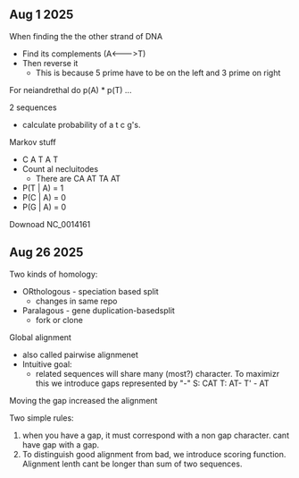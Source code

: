 ## Aug 1 2025

When finding the the other strand of DNA
- Find its complements (A<--->T)
- Then reverse it
	- This is because 5 prime have to be on the left and 3 prime on right

For neiandrethal do p(A) * p(T) ...

2 sequences
- calculate probability of a t c g's.

Markov stuff
- C A T A T
- Count al necluitodes
	- There are CA AT TA AT
- P(T | A) = 1
- P(C | A) = 0
- P(G | A) = 0

Downoad NC_0014161


## Aug 26 2025

Two kinds of homology:
- ORthologous - speciation based split
	- changes in same repo
- Paralagous - gene duplication-basedsplit
	- fork or clone

Global alignment
- also called pairwise alignmenet
- Intuitive goal:
	- related sequences will share many (most?) character. To maximizr this we introduce gaps represented by "-"
S: CAT
T: AT-
T' - AT

Moving the gap increased the alignment

Two simple rules:
1. when you have a gap, it must correspond with a non gap character. cant have gap with a gap.
2. To distinguish good alignment from bad, we introduce scoring function.
Alignment lenth cant be longer than sum of two sequences.

